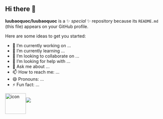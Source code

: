 ## Hi there 👋


**luubaoquoc/luubaoquoc** is a ✨ _special_ ✨ repository because its `README.md` (this file) appears on your GitHub profile.

Here are some ideas to get you started:

- 🔭 I’m currently working on ...
- 🌱 I’m currently learning ...
- 👯 I’m looking to collaborate on ...
- 🤔 I’m looking for help with ...
- 💬 Ask me about ...
- 📫 How to reach me: ...
- 😄 Pronouns: ...
- ⚡ Fun fact: ...

<div style ="display: flex">
<div style="display: flex; align-items: flex-start;"><img src="https://techstack-generator.vercel.app/testinglibrary-icon.svg" alt="icon" width="67" height="67" /></div>
<p>
  <img src="https://user-images.githubusercontent.com/74038190/229223263-cf2e4b07-2615-4f87-9c38-e37600f8381a.gif"/>
</p>
</div>
